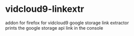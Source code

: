 # vidcloud9-linkextr
addon for firefox for vidcloud9 google storage link extractor<br>
prints the google storage api link in the console
